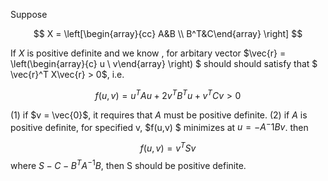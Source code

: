 

Suppose 

$$ X = \left[\begin{array}{cc} 
A&B \\
B^T&C\end{array}
\right]
$$


If $X$ is positive definite and  we know , for arbitary vector $\vec{r} = \left(\begin{array}{c} 
u \\
v\end{array}
\right)
$ should should satisfy that $  \vec{r}^T X\vec{r} > 0$, i.e.

$$ f(u,v) = u^T Au + 2v^TB^Tu+v^TCv >0$$

(1) if $v = \vec{0}$, it requires that $A$ must be positive definite.
(2) if $A$ is positive definite, for specified v, $f(u,v)  $ minimizes at $u = - A^-1Bv$. then 

$$f(u,v) = v^TSv $$
where $S - C - B^TA^{-1}B$, then S should be positive definite.


